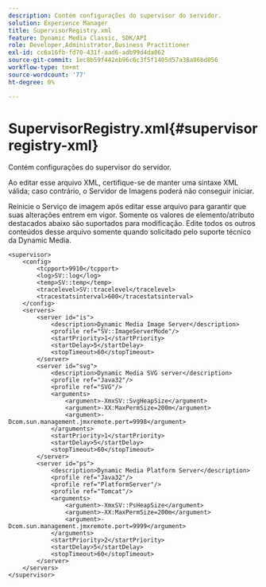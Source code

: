 ```yaml
---
description: Contém configurações do supervisor do servidor.
solution: Experience Manager
title: SupervisorRegistry.xml
feature: Dynamic Media Classic, SDK/API
role: Developer,Administrator,Business Practitioner
exl-id: cc6a16fb-fd70-431f-aad6-adb99d4da062
source-git-commit: 1ec8b59f442eb96c6c3f5f1405d57a38a86bd056
workflow-type: tm+mt
source-wordcount: '77'
ht-degree: 0%

---
```


# SupervisorRegistry.xml{#supervisorregistry-xml}

Contém configurações do supervisor do servidor.

Ao editar esse arquivo XML, certifique-se de manter uma sintaxe XML válida; caso contrário, o Servidor de Imagens poderá não conseguir iniciar.

Reinicie o Serviço de imagem após editar esse arquivo para garantir que suas alterações entrem em vigor. Somente os valores de elemento/atributo destacados abaixo são suportados para modificação. Edite todos os outros conteúdos desse arquivo somente quando solicitado pelo suporte técnico da Dynamic Media.

```
<supervisor>
    <config>
        <tcpport>9910</tcpport>
        <log>SV::log</log>
        <temp>SV::temp</temp>
        <tracelevel>SV::tracelevel</tracelevel>
        <tracestatsinterval>600</tracestatsinterval>
    </config>
    <servers>
        <server id="is">
            <description>Dynamic Media Image Server</description>
            <profile ref="SV::ImageServerMode"/>
            <startPriority>1</startPriority>
            <startDelay>5</startDelay>
            <stopTimeout>60</stopTimeout>
        </server>
        <server id="svg">
            <description>Dynamic Media SVG server</description>
            <profile ref="Java32"/>
            <profile ref="SVG"/>
            <arguments>
                <argument>-XmxSV::SvgHeapSize</argument>
                <argument>-XX:MaxPermSize=200m</argument>
                <argument>-Dcom.sun.management.jmxremote.port=9998</argument>
            </arguments>
            <startPriority>1</startPriority>
            <startDelay>5</startDelay>
            <stopTimeout>60</stopTimeout>
        </server>
        <server id="ps">
            <description>Dynamic Media Platform Server</description>
            <profile ref="Java32"/>
            <profile ref="PlatformServer"/>
            <profile ref="Tomcat"/>
            <arguments>
                <argument>-XmxSV::PsHeapSize</argument>
                <argument>-XX:MaxPermSize=200m</argument>
                <argument>-Dcom.sun.management.jmxremote.port=9999</argument>
            </arguments>
            <startPriority>2</startPriority>
            <startDelay>5</startDelay>
            <stopTimeout>60</stopTimeout>
        </server>
    </servers>
</supervisor>
```
